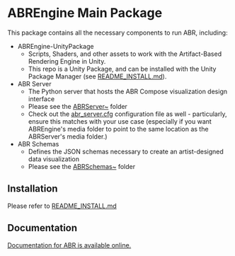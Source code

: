 # ABREngine Main Package

This package contains all the necessary components to run ABR, including:

- ABREngine-UnityPackage
    - Scripts, Shaders, and other assets to work with the Artifact-Based Rendering Engine in Unity.
    - This repo is a Unity Package, and can be installed with the Unity Package
    Manager (see [README_INSTALL.md](./README_INSTALL.md)).
- ABR Server
    - The Python server that hosts the ABR Compose visualization design interface
    - Please see the [ABRServer~](./ABRServer~) folder
    - Check out the [abr_server.cfg](./ABRServer~) configuration file as well -
    particularly, ensure this matches with your use case (especially if you want
    ABREngine's media folder to point to the same location as the ABRServer's
    media folder.)
- ABR Schemas
    - Defines the JSON schemas necessary to create an artist-designed data visualization
    - Please see the [ABRSchemas~](./ABRSchemas~) folder

## Installation

Please refer to [README_INSTALL.md](./README_INSTALL.md)

## Documentation

[Documentation for ABR is available online.](https://ivlab.github.io/ABREngine-UnityPackage)
